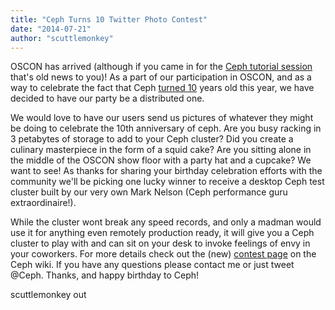 ```yaml
---
title: "Ceph Turns 10 Twitter Photo Contest"
date: "2014-07-21"
author: "scuttlemonkey"
---
```


OSCON has arrived (although if you came in for the [Ceph tutorial session](http://www.oscon.com/oscon2014/public/schedule/detail/34772) that's old news to you)! As a part of our participation in OSCON, and as a way to celebrate the fact that Ceph [turned 10](http://community.redhat.com/blog/2014/06/ceph-turns-10-a-look-back/) years old this year, we have decided to have our party be a distributed one.

We would love to have our users send us pictures of whatever they might be doing to celebrate the 10th anniversary of ceph. Are you busy racking in 3 petabytes of storage to add to your Ceph cluster? Did you create a culinary masterpiece in the form of a squid cake? Are you sitting alone in the middle of the OSCON show floor with a party hat and a cupcake? We want to see! As thanks for sharing your birthday celebration efforts with the community we'll be picking one lucky winner to receive a desktop Ceph test cluster built by our very own Mark Nelson (Ceph performance guru extraordinaire!).

While the cluster wont break any speed records, and only a madman would use it for anything even remotely production ready, it will give you a Ceph cluster to play with and can sit on your desk to invoke feelings of envy in your coworkers. For more details check out the (new) [contest page](https://wiki.ceph.com/Community/Contests) on the Ceph wiki. If you have any questions please contact me or just tweet @Ceph. Thanks, and happy birthday to Ceph!

scuttlemonkey out
